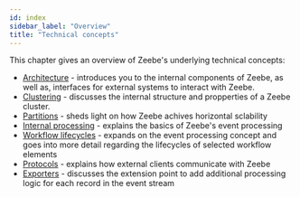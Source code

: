 ```yaml
---
id: index
sidebar_label: "Overview"
title: "Technical concepts"
---
```


This chapter gives an overview of Zeebe's underlying technical concepts:

- [Architecture](architecture.md) - introduces you to the internal components of Zeebe, as well as, interfaces for external systems to interact with Zeebe.
- [Clustering](clustering.md) - discusses the internal structure and propperties of a Zeebe cluster.
- [Partitions](partitions.md) - sheds light on how Zeebe achives horizontal sclability
- [Internal processing](internal-processing.md) - explains the basics of Zeebe's event processing
- [Workflow lifecycles](workflow-lifecycles.md) - expands on the event processing concept and goes into more detail regarding the lifecycles of selected workflow elements
- [Protocols](protocols.md) - explains how external clients communicate with Zeebe
- [Exporters](exporters.md) - discusses the extension point to add additional processing logic for each record in the event stream
